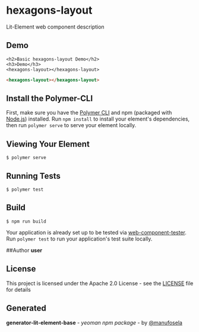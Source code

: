 # hexagons-layout

Lit-Element web component description

## Demo

```
<h2>Basic hexagons-layout Demo</h2>
<h3>Demo</h3>
<hexagons-layout></hexagons-layout>

```
<!---
```
<custom-element-demo>
  <template>
    <link rel="import" href="hexagons-layout.html">
    <next-code-block></next-code-block>
  </template>
</custom-element-demo>
```
-->
```html
<hexagons-layout></hexagons-layout>

```
## Install the Polymer-CLI

First, make sure you have the [Polymer CLI](https://www.npmjs.com/package/polymer-cli) and npm (packaged with [Node.js](https://nodejs.org)) installed. Run `npm install` to install your element's dependencies, then run `polymer serve` to serve your element locally.

## Viewing Your Element

```
$ polymer serve
```

## Running Tests

```
$ polymer test
```

## Build
```
$ npm run build
```

Your application is already set up to be tested via [web-component-tester](https://github.com/Polymer/web-component-tester). Run `polymer test` to run your application's test suite locally.

##Author
**user**

## License

This project is licensed under the Apache 2.0 License - see the [LICENSE](LICENSE) file for details

## Generated

**generator-lit-element-base** - *yeoman npm package* - by [@manufosela](https://github.com/manufosela/generator-litelement-webcomponent)
